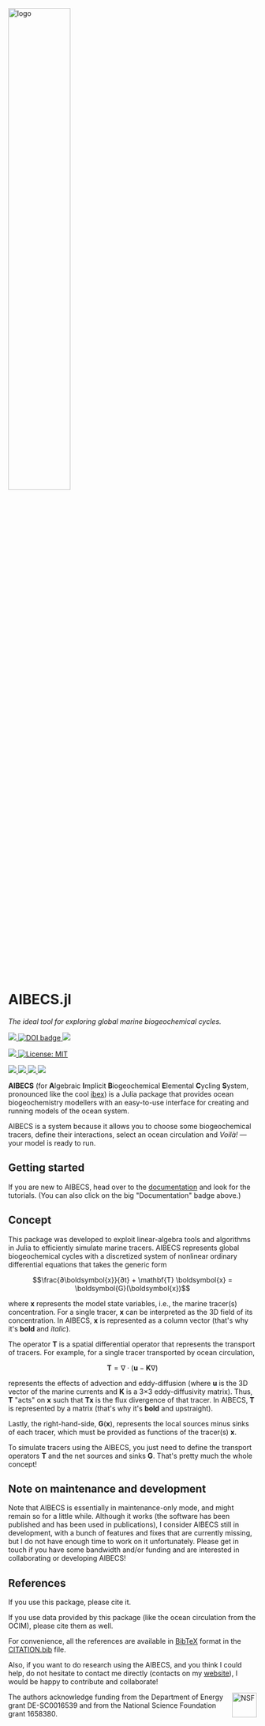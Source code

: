 <a href="https://github.com/JuliaOcean/AIBECS.jl">
  <img src="https://user-images.githubusercontent.com/4486578/60554111-8fc27400-9d79-11e9-9ca7-6d78ee89ea70.png" alt="logo" title="The AIBECS logo: It represents three global marine biogeochemical cycles, where each element affects the others" align="center" width="50%"/>
</a>

# AIBECS.jl

*The ideal tool for exploring global marine biogeochemical cycles.*

<p>
  <a href="https://JuliaOcean.github.io/AIBECS.jl/stable/">
    <img src="https://img.shields.io/github/actions/workflow/status/JuliaOcean/AIBECS.jl/docs.yml?style=for-the-badge&label=Documentation&logo=Read%20the%20Docs&logoColor=white">
  </a>
  <a href="https://doi.org/10.21105/joss.03814">
    <img src="https://img.shields.io/static/v1?label=JOSS&message=10.21105/joss.03814&color=9cf&style=flat-square" alt="DOI badge">
  </a>
  <a href="https://www.bpasquier.com/talk/osm_sandiego_2020/OSM_SanDiego_2020.pdf">
    <img src=https://img.shields.io/static/v1?label=Poster&message=OSM2020&color=9cf&style=flat-square>
  </a>
</p>

<p>
  <a href="https://doi.org/10.5281/zenodo.2864051">
    <img src="http://img.shields.io/badge/DOI-10.5281%20%2F%20zenodo.2864051-blue.svg?&style=flat-square">
  </a>
  <a href="https://github.com/JuliaOcean/AIBECS.jl/blob/master/LICENSE">
    <img alt="License: MIT" src="https://img.shields.io/badge/License-MIT-blue.svg?&style=flat-square">
  </a>
</p>

<p>
  <a href="https://github.com/JuliaOcean/AIBECS.jl/actions">
    <img src="https://img.shields.io/github/actions/workflow/status/JuliaOcean/AIBECS.jl/mac.yml?label=OSX&logo=Apple&logoColor=white&style=flat-square">
  </a>
  <a href="https://github.com/JuliaOcean/AIBECS.jl/actions">
    <img src="https://img.shields.io/github/actions/workflow/status/JuliaOcean/AIBECS.jl/linux.yml?label=Linux&logo=Linux&logoColor=white&style=flat-square">
  </a>
  <a href="https://github.com/JuliaOcean/AIBECS.jl/actions">
    <img src="https://img.shields.io/github/actions/workflow/status/JuliaOcean/AIBECS.jl/windows.yml?label=Windows&logo=Windows&logoColor=white&style=flat-square">
  </a>
  <a href="https://codecov.io/gh/JuliaOcean/AIBECS.jl">
    <img src="https://img.shields.io/codecov/c/github/JuliaOcean/AIBECS.jl/master?label=Codecov&logo=codecov&logoColor=white&style=flat-square">
  </a>
</p>




**AIBECS** (for **A**lgebraic **I**mplicit **B**iogeochemical **E**lemental **C**ycling **S**ystem, pronounced like the cool [ibex](https://en.wikipedia.org/wiki/Ibex)) is a Julia package that provides ocean biogeochemistry modellers with an easy-to-use interface for creating and running models of the ocean system.

AIBECS is a system because it allows you to choose some biogeochemical tracers, define their interactions, select an ocean circulation and *Voilà!* — your model is ready to run.

## Getting started

If you are new to AIBECS, head over to the [documentation](https://JuliaOcean.github.io/AIBECS.jl/stable/) and look for the tutorials.
(You can also click on the big "Documentation" badge above.)

## Concept

This package was developed to exploit linear-algebra tools and algorithms in Julia to efficiently simulate marine tracers.
AIBECS represents global biogeochemical cycles with a discretized system of nonlinear ordinary differential equations that takes the generic form

$$\frac{∂\boldsymbol{x}}{∂t} + \mathbf{T} \boldsymbol{x} = \boldsymbol{G}(\boldsymbol{x})$$

where $\boldsymbol{x}$ represents the model state variables, i.e., the marine tracer(s) concentration.
For a single tracer, $\boldsymbol{x}$ can be interpreted as the 3D field of its concentration.
In AIBECS, $\boldsymbol{x}$ is represented as a column vector (that's why it's **bold** and *italic*).

The operator $\mathbf{T}$ is a spatial differential operator that represents the transport of tracers.
For example, for a single tracer transported by ocean circulation,

$$\mathbf{T} = \nabla \cdot(\boldsymbol{u} - \mathbf{K}\nabla)$$

represents the effects of advection and eddy-diffusion
(where $\boldsymbol{u}$ is the 3D vector of the marine currents and $\mathbf{K}$ is a 3×3 eddy-diffusivity matrix).
Thus, $\mathbf{T}$ "acts" on $\boldsymbol{x}$ such that $\mathbf{T}\boldsymbol{x}$ is the flux divergence of that tracer.
In AIBECS, $\mathbf{T}$ is represented by a matrix (that's why it's **bold** and upstraight).

Lastly, the right-hand-side, $\boldsymbol{G}(\boldsymbol{x}$), represents the local sources minus sinks of each tracer, which must be provided as functions of the tracer(s) $\boldsymbol{x}$.

To simulate tracers using the AIBECS, you just need to define the transport operators $\mathbf{T}$ and the net sources and sinks $\boldsymbol{G}$.
That's pretty much the whole concept!

## Note on maintenance and development

Note that AIBECS is essentially in maintenance-only mode, and might remain so for a little while.
Although it works (the software has been published and has been used in publications), I consider AIBECS still in development, with a bunch of features and fixes that are currently missing, but I do not have enough time to work on it unfortunately.
Please get in touch if you have some bandwidth and/or funding and are interested in collaborating or developing AIBECS!

## References

If you use this package, please cite it.

If you use data provided by this package (like the ocean circulation from the OCIM), please cite them as well.

For convenience, all the references are available in [BibTeX](https://en.wikipedia.org/wiki/BibTeX) format in the [CITATION.bib](./CITATION.bib) file.

Also, if you want to do research using the AIBECS, and you think I could help, do not hesitate to contact me directly (contacts on my [website](www.bpasquier.com)), I would be happy to contribute and collaborate!

<img src="https://www.nsf.gov/images/logos/NSF_4-Color_bitmap_Logo.png" alt="NSF" title="NSF_logo" align="right" height="50"/>

The authors acknowledge funding from the Department of Energy grant DE-SC0016539 and from the National Science Foundation grant 1658380.
